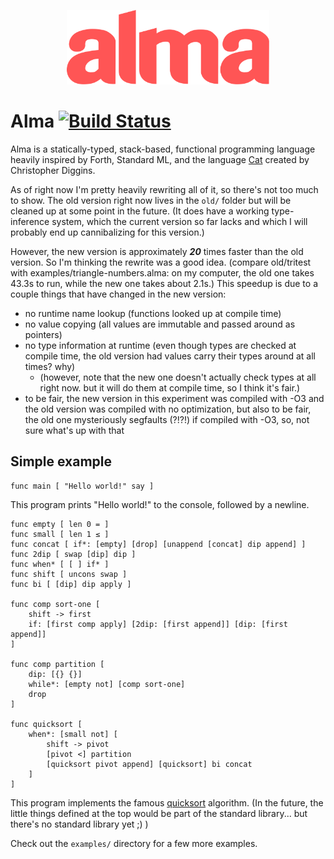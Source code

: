 <p align="center">
  <img src="almalogo.svg" title="(alma logo)" width="324" height="119" />
</p>

Alma [![Build Status](https://travis-ci.org/broomweed/alma.svg?branch=master)](https://travis-ci.org/broomweed/alma)
====

Alma is a statically-typed, stack-based, functional programming language
heavily inspired by Forth, Standard ML, and the language [Cat][cat] created
by Christopher Diggins.

As of right now I'm pretty heavily rewriting all of it, so there's not
too much to show. The old version right now lives in the `old/` folder
but will be cleaned up at some point in the future. (It does have a working
type-inference system, which the current version so far lacks and which
I will probably end up cannibalizing for this version.)

However, the new version is approximately ***20*** times faster than
the old version. So I'm thinking the rewrite was a good idea. (compare
old/tritest with examples/triangle-numbers.alma: on my computer, the
old one takes 43.3s to run, while the new one takes about 2.1s.) This
speedup is due to a couple things that have changed in the new version:

  * no runtime name lookup (functions looked up at compile time)
  * no value copying (all values are immutable and passed around as pointers)
  * no type information at runtime (even though types are checked at compile
    time, the old version had values carry their types around at all times? why)
    - (however, note that the new one doesn't actually check types at all
        right now. but it will do them at compile time, so I think it's fair.)
  * to be fair, the new version in this experiment was compiled with -O3
    and the old version was compiled with no optimization, but also to be fair,
    the old one mysteriously segfaults (?!?!) if compiled with -O3, so, not
    sure what's up with that

  [cat]: https://www.codeproject.com/articles/16247/cat-a-statically-typed-programming-language-interp

Simple example
--------------

```
func main [ "Hello world!" say ]
```
This program prints "Hello world!" to the console, followed by a newline.

```
func empty [ len 0 = ]
func small [ len 1 ≤ ]
func concat [ if*: [empty] [drop] [unappend [concat] dip append] ]
func 2dip [ swap [dip] dip ]
func when* [ [ ] if* ]
func shift [ uncons swap ]
func bi [ [dip] dip apply ]

func comp sort-one [
    shift -> first
    if: [first comp apply] [2dip: [first append]] [dip: [first append]]
]

func comp partition [
    dip: [{} {}]
    while*: [empty not] [comp sort-one]
    drop
]

func quicksort [
    when*: [small not] [
        shift -> pivot
        [pivot <] partition
        [quicksort pivot append] [quicksort] bi concat
    ]
]
```
This program implements the famous [quicksort](https://en.wikipedia.org/wiki/Quicksort)
algorithm.
(In the future, the little things defined at the top would be part of the standard
 library... but there's no standard library yet ;) )

Check out the `examples/` directory for a few more examples.
